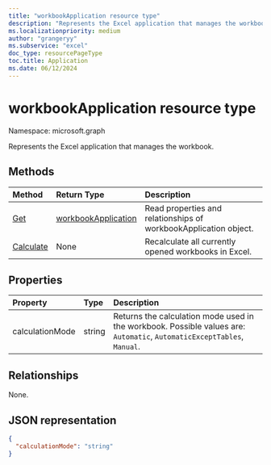 ```yaml
---
title: "workbookApplication resource type"
description: "Represents the Excel application that manages the workbook."
ms.localizationpriority: medium
author: "grangeryy"
ms.subservice: "excel"
doc_type: resourcePageType
toc.title: Application
ms.date: 06/12/2024
---
```


# workbookApplication resource type

Namespace: microsoft.graph

Represents the Excel application that manages the workbook.


## Methods

| Method		   | Return Type	|Description|
|:---------------|:--------|:----------|
|[Get](../api/workbookapplication-get.md) | [workbookApplication](workbookapplication.md) |Read properties and relationships of workbookApplication object.|
|[Calculate](../api/workbookapplication-calculate.md)|None|Recalculate all currently opened workbooks in Excel.|

## Properties
| Property	   | Type	|Description|
|:---------------|:--------|:----------|
|calculationMode|string|Returns the calculation mode used in the workbook. Possible values are: `Automatic`, `AutomaticExceptTables`, `Manual`.|

## Relationships
None.


## JSON representation

<!-- {
  "blockType": "resource",
  "optionalProperties": [

  ],
  "@odata.type": "microsoft.graph.workbookApplication"
}-->

```json
{
  "calculationMode": "string"
}

```

<!-- uuid: 8fcb5dbc-d5aa-4681-8e31-b001d5168d79
2015-10-25 14:57:30 UTC -->
<!--
{
  "type": "#page.annotation",
  "description": "workbookApplication resource",
  "keywords": "",
  "section": "documentation",
  "tocPath": "",
  "suppressions": []
}
-->

